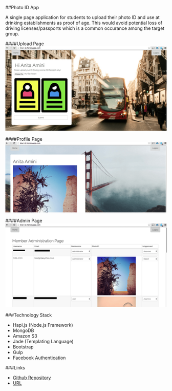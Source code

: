 ##Photo ID App

A single page application for students to upload their photo ID and use at drinking establishments as proof of age. This would avoid potential loss of driving licenses/passports which is a common occurance among the target group. 

####Upload Page
![](kiwi-upload.png)


####Profile Page
![](kiwi-profile.png)

####Admin Page
![](kiwi-admin.png)

###Technology Stack
- Hapi.js (Node.js Framework)
- MongoDB
- Amazon S3
- Jade (Templating Language)
- Bootstrap
- Gulp
- Facebook Authentication

###Links
- [Github Repository](https://github.com/IDThieves/i-am-old-enough-honest)
- [URL](http://kiwi-id.herokuapp.com/)